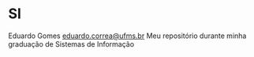 # SI
Eduardo Gomes
eduardo.correa@ufms.br
Meu repositório durante minha graduação de Sistemas de Informação
